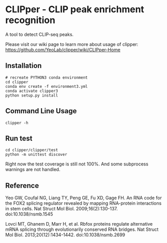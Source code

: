 # CLIPper - CLIP peak enrichment recognition

A tool to detect CLIP-seq peaks.

Please visit our wiki page to learn more about usage of clipper: https://github.com/YeoLab/clipper/wiki/CLIPper-Home

## Installation

```shell script
# recreate PYTHON3 conda environment
cd clipper
conda env create -f environment3.yml
conda activate clipper3
python setup.py install
```
## Command Line Usage

```shell script
clipper -h
````

## Run test
```shell script
cd clipper/clipper/test
python -m unittest discover
```
Right now the test coverage is still not 100%.
And some subprocess warnings are not handled.

## Reference
Yeo GW, Coufal NG, Liang TY, Peng GE, Fu XD, Gage FH. An RNA code for the FOX2 splicing regulator revealed by mapping RNA-protein interactions in stem cells. Nat Struct Mol Biol. 2009;16(2):130-137. doi:10.1038/nsmb.1545

Lovci MT, Ghanem D, Marr H, et al. Rbfox proteins regulate alternative mRNA splicing through evolutionarily conserved RNA bridges. Nat Struct Mol Biol. 2013;20(12):1434-1442. doi:10.1038/nsmb.2699